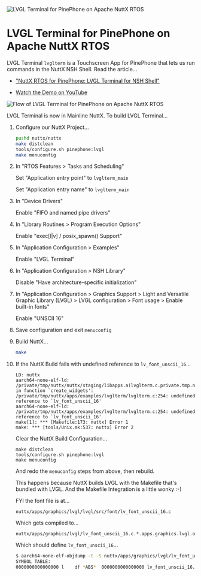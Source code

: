![LVGL Terminal for PinePhone on Apache NuttX RTOS](https://lupyuen.github.io/images/lvgl2-terminal3.jpg)

# LVGL Terminal for PinePhone on Apache NuttX RTOS

LVGL Terminal `lvglterm` is a Touchscreen App for PinePhone that lets us run commands in the NuttX NSH Shell. Read the article...

-   ["NuttX RTOS for PinePhone: LVGL Terminal for NSH Shell"](https://lupyuen.github.io/articles/terminal)

-   [Watch the Demo on YouTube](https://www.youtube.com/watch?v=WdiXaMK8cNw)

![Flow of LVGL Terminal for PinePhone on Apache NuttX RTOS](https://lupyuen.github.io/images/terminal-flow.jpg)

LVGL Terminal is now in Mainline NuttX. To build LVGL Terminal...

1.  Configure our NuttX Project...

    ```bash
    pushd nuttx/nuttx
    make distclean
    tools/configure.sh pinephone:lvgl
    make menuconfig
    ```

1.  In "RTOS Features > Tasks and Scheduling"

    Set "Application entry point" to `lvglterm_main`

    Set "Application entry name" to `lvglterm_main`

1.  In "Device Drivers"

    Enable "FIFO and named pipe drivers"

1.  In "Library Routines > Program Execution Options"

    Enable "exec[l|v] / posix_spawn() Support"

1.  In "Application Configuration > Examples"

    Enable "LVGL Terminal"

1.  In "Application Configuration > NSH Library"

    Disable "Have architecture-specific initialization"

1.  In "Application Configuration > Graphics Support > Light and Versatile Graphic Library (LVGL) > LVGL configuration > Font usage > Enable built-in fonts"

    Enable "UNSCII 16"

1.  Save configuration and exit `menuconfig`

1.  Build NuttX...

    ```bash
    make
    ```

1.  If the NuttX Build fails with undefined reference to `lv_font_unscii_16`...

    ```text
    LD: nuttx
    aarch64-none-elf-ld: /private/tmp/nuttx/nuttx/staging/libapps.a(lvglterm.c.private.tmp.nuttx.apps.examples.lvglterm.o): in function `create_widgets':
    /private/tmp/nuttx/apps/examples/lvglterm/lvglterm.c:254: undefined reference to `lv_font_unscii_16'
    aarch64-none-elf-ld: /private/tmp/nuttx/apps/examples/lvglterm/lvglterm.c:254: undefined reference to `lv_font_unscii_16'
    make[1]: *** [Makefile:173: nuttx] Error 1
    make: *** [tools/Unix.mk:537: nuttx] Error 2
    ```

    Clear the NuttX Build Configuration...

    ```text
    make distclean
    tools/configure.sh pinephone:lvgl
    make menuconfig
    ```

    And redo the `menuconfig` steps from above, then rebuild.

    This happens because NuttX builds LVGL with the Makefile that's bundled with LVGL. And the Makefile Integration is a little wonky :-)

    FYI the font file is at...

    ```text
    nuttx/apps/graphics/lvgl/lvgl/src/font/lv_font_unscii_16.c
    ```

    Which gets compiled to...

    ```text
    nuttx/apps/graphics/lvgl/lv_font_unscii_16.c.*.apps.graphics.lvgl.o
    ```

    Which should define `lv_font_unscii_16`...

    ```bash
    $ aarch64-none-elf-objdump -t -S nuttx/apps/graphics/lvgl/lv_font_unscii_16.c.*.apps.graphics.lvgl.o
    SYMBOL TABLE:
    0000000000000000 l    df *ABS*	0000000000000000 lv_font_unscii_16.c
    ```
